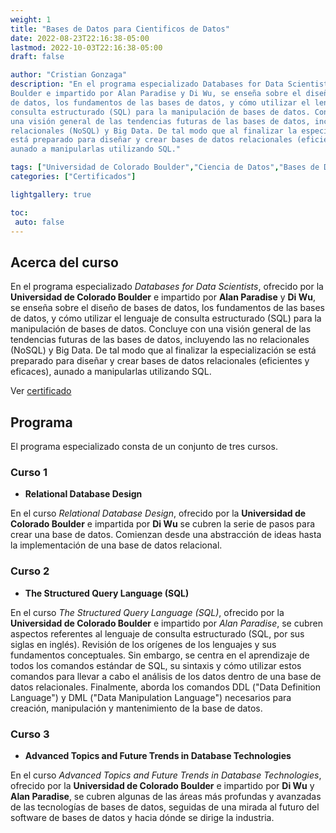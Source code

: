 ```yaml
---
weight: 1
title: "Bases de Datos para Cientificos de Datos"
date: 2022-08-23T22:16:38-05:00
lastmod: 2022-10-03T22:16:38-05:00
draft: false

author: "Cristian Gonzaga"
description: "En el programa especializado Databases for Data Scientists, ofrecido por la Universidad de Colorado 
Boulder e impartido por Alan Paradise y Di Wu, se enseña sobre el diseño de bases
de datos, los fundamentos de las bases de datos, y cómo utilizar el lenguaje de 
consulta estructurado (SQL) para la manipulación de bases de datos. Concluye con
una visión general de las tendencias futuras de las bases de datos, incluyendo las no
relacionales (NoSQL) y Big Data. De tal modo que al finalizar la especialización se 
está preparado para diseñar y crear bases de datos relacionales (eficientes y eficaces), 
aunado a manipularlas utilizando SQL."

tags: ["Universidad de Colorado Boulder","Ciencia de Datos","Bases de Datos"]
categories: ["Certificados"]

lightgallery: true

toc:
 auto: false
---
```

<!--more-->

## Acerca del curso

En el programa especializado *Databases for Data Scientists*, ofrecido por la **Universidad de Colorado 
Boulder** e impartido por **Alan Paradise** y **Di Wu**, se enseña sobre el diseño de bases
de datos, los fundamentos de las bases de datos, y cómo utilizar el lenguaje de 
consulta estructurado (SQL) para la manipulación de bases de datos. Concluye con
una visión general de las tendencias futuras de las bases de datos, incluyendo las no
relacionales (NoSQL) y Big Data. De tal modo que al finalizar la especialización se 
está preparado para diseñar y crear bases de datos relacionales (eficientes y eficaces), 
aunado a manipularlas utilizando SQL.


Ver [certificado](https://coursera.org/share/50345186e9fd7bd51e22aae0ede99f82)

## Programa

El programa especializado consta de un conjunto de tres cursos.


### Curso 1
* **Relational Database Design**


En el curso *Relational Database Design*, ofrecido por la **Universidad de Colorado Boulder** 
e impartida por **Di Wu** se cubren la serie de pasos para crear una base de datos.
Comienzan desde una abstracción de ideas hasta la implementación de una base de datos relacional.

### Curso 2
* **The Structured Query Language (SQL)**

En el curso *The Structured Query Language (SQL)*, ofrecido por la **Universidad de Colorado 
Boulder** e impartido por *Alan Paradise*, se cubren aspectos referentes al lenguaje
de consulta estructurado (SQL, por sus siglas en inglés). Revisión de los orígenes de los lenguajes
y sus fundamentos conceptuales. Sin embargo, se centra en el aprendizaje de todos los comandos
estándar de SQL, su sintaxis y cómo utilizar estos comandos para llevar a cabo el análisis
de los datos dentro de una base de datos relacionales. Finalmente, aborda los comandos DDL ("Data
Definition Language") y DML ("Data Manipulation Language") necesarios para creación, manipulación
y mantenimiento de la base de datos.

### Curso 3
* **Advanced Topics and Future Trends in Database Technologies**

En el curso *Advanced Topics and Future Trends in Database Technologies*, 
ofrecido por la **Universidad de Colorado Boulder** e impartido por
**Di Wu** y **Alan Paradise**, se cubren algunas de las áreas más profundas y 
avanzadas de las tecnologías de bases de datos, seguidas de una mirada al futuro
del software de bases de datos y hacia dónde se dirige la industria.


